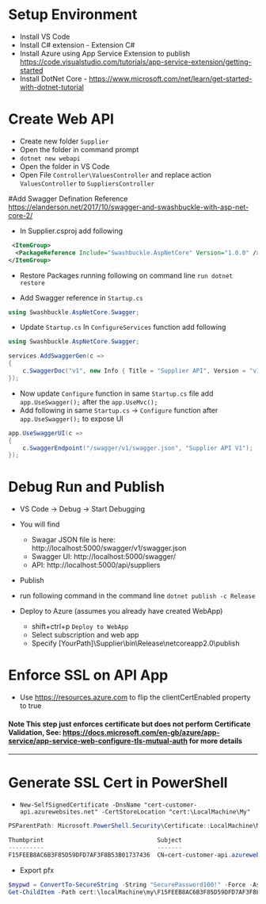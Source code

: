 # Setup Environment
* Install VS Code 
* Install C# extension - Extension C#
* Install Azure using App Service Extension to publish https://code.visualstudio.com/tutorials/app-service-extension/getting-started
* Install DotNet Core - https://www.microsoft.com/net/learn/get-started-with-dotnet-tutorial

# Create Web API
* Create new folder `Supplier`
* Open the folder in command prompt 
* `dotnet new webapi`
* Open the folder in VS Code
* Open File `Controller\ValuesController` and replace action `ValuesController` to `SuppliersController`

#Add Swagger Defination
Reference https://elanderson.net/2017/10/swagger-and-swashbuckle-with-asp-net-core-2/


* In Supplier.csproj add following
```xml
 <ItemGroup>
  <PackageReference Include="Swashbuckle.AspNetCore" Version="1.0.0" />
</ItemGroup>
```
* Restore Packages running following on command line
`run dotnet restore` 

* Add Swagger reference in `Startup.cs` 
```C#
using Swashbuckle.AspNetCore.Swagger;
```
* Update `Startup.cs` In `ConfigureServices` function add following 

```C#
using Swashbuckle.AspNetCore.Swagger;

services.AddSwaggerGen(c =>
{
    c.SwaggerDoc("v1", new Info { Title = "Supplier API", Version = "v1"});
});
```
* Now update `Configure` function in same `Startup.cs` file add `app.UseSwagger();` after the `app.UseMvc();` 
* Add following in same `Startup.cs` -> `Configure` function after `app.UseSwagger();`   to expose UI 
```C#
app.UseSwaggerUI(c =>
{
    c.SwaggerEndpoint("/swagger/v1/swagger.json", "Supplier API V1");
});
```

# Debug Run and Publish
* VS Code -> Debug -> Start Debugging 
* You will find 
    * Swagar JSON file is here: http://localhost:5000/swagger/v1/swagger.json
    * Swagger UI: http://localhost:5000/swagger/
    * API: http://localhost:5000/api/suppliers



* Publish
* run following command in the command line `dotnet publish -c Release`
* Deploy to Azure (assumes you already have created WebApp)
    * shift+ctrl+p `Deploy to WebApp`
    * Select subscription and web app
    * Specify [YourPath]\Supplier\bin\Release\netcoreapp2.0\publish

# Enforce SSL on API App
* Use https://resources.azure.com to flip the clientCertEnabled property to true

#### Note This step just enforces certificate but does not perform Certificate Validation, See: https://docs.microsoft.com/en-gb/azure/app-service/app-service-web-configure-tls-mutual-auth for more details

---

# Generate SSL Cert in PowerShell

* `New-SelfSignedCertificate -DnsName "cert-customer-api.azurewebsites.net" -CertStoreLocation "cert:\LocalMachine\My"`

``` PowerShell 
PSParentPath: Microsoft.PowerShell.Security\Certificate::LocalMachine\My

Thumbprint                                Subject
----------                                -------
F15FEEB8AC6B3F85D59DFD7AF3F8B53B01737436  CN=cert-customer-api.azurewebsites.net
```

* Export pfx
``` PowerShell
$mypwd = ConvertTo-SecureString -String "SecurePassword100!" -Force -AsPlainText
Get-ChildItem -Path cert:\localMachine\my\F15FEEB8AC6B3F85D59DFD7AF3F8B53B01737436 | Export-PfxCertificate -FilePath C:\mypfx.pfx -Password $mypwd
```
